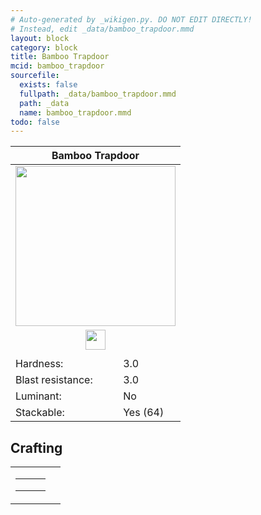 ```yaml
---
# Auto-generated by _wikigen.py. DO NOT EDIT DIRECTLY!
# Instead, edit _data/bamboo_trapdoor.mmd
layout: block
category: block
title: Bamboo Trapdoor
mcid: bamboo_trapdoor
sourcefile:
  exists: false
  fullpath: _data/bamboo_trapdoor.mmd
  path: _data
  name: bamboo_trapdoor.mmd
todo: false
---
```


<table class="block-info"><thead><tr>
<th colspan=2>Bamboo Trapdoor</th>
</tr></thead><tbody>
<tr><td colspan=2 class="cell-image-big" style="text-align:center"><img onerror="this.src={{ "/img/missing_lg.png" | relative_url | jsonify | escape }}" src="/allotment/img/textures/allotment/bamboo_trapdoor.png" width="256" height="256" alt="" class="preview-icon"></td></tr>
<tr><td colspan=2 class="cell-image-small" style="text-align:center"><img onerror="this.src={{ "/img/missing.png" | relative_url | jsonify | escape }}" src="/allotment/img/inventory_textures/allotment/bamboo_trapdoor.png" width="32" height="32" alt="" class="inventory-icon"></td></tr>
<tr><td colspan=2 style="text-align:center"><span class="tool-info tool-axe tool-level-0" title="Breaks faster with an Axe"></span></td></tr>
<tr><td>Hardness:</td><td>3.0</td></tr>
<tr><td>Blast resistance:</td><td>3.0</td></tr>
<tr><td>Luminant:</td><td>No</td></tr>
<tr><td>Stackable:</td><td>Yes (64)</td></tr>
</tbody></table>

## Crafting

<table class="crafting-recipe crafting-shaped"><tbody><tr>
<td><table class="crafting-grid"><tbody>
<tr>
<td>
<span title="Block of Bamboo" class="item item-allotment:bamboo_block item-type-item" style="background-image:url(&quot;/allotment/img/inventory_textures/allotment/bamboo_block.png&quot;)"></span>
</td>
<td>
<span title="Block of Bamboo" class="item item-allotment:bamboo_block item-type-item" style="background-image:url(&quot;/allotment/img/inventory_textures/allotment/bamboo_block.png&quot;)"></span>
</td>
<td>
<span title="Block of Bamboo" class="item item-allotment:bamboo_block item-type-item" style="background-image:url(&quot;/allotment/img/inventory_textures/allotment/bamboo_block.png&quot;)"></span>
</td>
</tr>
<tr>
<td>
<span title="Block of Bamboo" class="item item-allotment:bamboo_block item-type-item" style="background-image:url(&quot;/allotment/img/inventory_textures/allotment/bamboo_block.png&quot;)"></span>
</td>
<td>
<span title="Block of Bamboo" class="item item-allotment:bamboo_block item-type-item" style="background-image:url(&quot;/allotment/img/inventory_textures/allotment/bamboo_block.png&quot;)"></span>
</td>
<td>
<span title="Block of Bamboo" class="item item-allotment:bamboo_block item-type-item" style="background-image:url(&quot;/allotment/img/inventory_textures/allotment/bamboo_block.png&quot;)"></span>
</td>
</tr>
<tr>
<td>
<span class="item item-empty-space"></span>
</td>
<td>
<span class="item item-empty-space"></span>
</td>
<td>
<span class="item item-empty-space"></span>
</td>
</tr>
</tbody></table></td>
<td class="result">
<div class="result-inner">
<div class="result-slot">
<span title="Bamboo Trapdoor" class="item item-allotment:bamboo_trapdoor" style="background-image:url(&quot;/allotment/img/inventory_textures/allotment/bamboo_trapdoor.png&quot;)"></span>
</div>
</div>
</td>
</tr></tbody></table>
